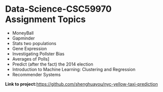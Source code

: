 # Data-Science-CSC59970 Assignment Topics #
* MoneyBall
* Gapminder
* Stats two populations
* Gene Expression
* Investigating Pollster Bias
* Averages of Polls]
* Predict (after the fact) the 2014 election
* Introduction to Machine Learning: Clustering and Regression
* Recommender Systems

<b>Link to project:</b>https://github.com/shenghuayou/nyc-yellow-taxi-prediction
